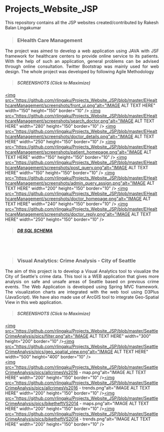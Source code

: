 # Projects_Website_JSP
This repository contains all the JSP websites created/contributed by Rakesh Balan Lingakumar

> ### EHealth Care Management
<p align="justify">The project was aimed to develop a web application using JAVA with JSF framework for healthcare centers to provide online service to its patients. With the help of such an application, general problems can be advised through online consultation. Twitter Bootstrap was mainly used for web design. The whole project was developed by following Agile Methodology</p>

> ##### SCREENSHOTS (Click to Maximize)

<a href="https://github.com/rlingaku/Projects_Website_JSP/blob/master/EHealthcareManagement/screenshots/front_ui.png" target="_blank"><img src="https://github.com/rlingaku/Projects_Website_JSP/blob/master/EHealthcareManagement/screenshots/front_ui.png"alt="IMAGE ALT TEXT HERE" width="150" height="150" border="10" /></a>  <a href="https://github.com/rlingaku/Projects_Website_JSP/blob/master/EHealthcareManagement/screenshots/search_doctor.png" target="_blank"><img src="https://github.com/rlingaku/Projects_Website_JSP/blob/master/EHealthcareManagement/screenshots/search_doctor.png"alt="IMAGE ALT TEXT HERE" width="280" height="150" border="10" /></a>  <a href="https://github.com/rlingaku/Projects_Website_JSP/blob/master/EHealthcareManagement/screenshots/doctor_details.png" target="_blank"><img src="https://github.com/rlingaku/Projects_Website_JSP/blob/master/EHealthcareManagement/screenshots/doctor_details.png"alt="IMAGE ALT TEXT HERE" width="250" height="150" border="10" /></a>  <a href="https://github.com/rlingaku/Projects_Website_JSP/blob/master/EHealthcareManagement/screenshots/patient_homepage.png" target="_blank"><img src="https://github.com/rlingaku/Projects_Website_JSP/blob/master/EHealthcareManagement/screenshots/patient_homepage.png"alt="IMAGE ALT TEXT HERE" width="150" height="150" border="10" /></a>  <a href="https://github.com/rlingaku/Projects_Website_JSP/blob/master/EHealthcareManagement/screenshots/post_query.png" target="_blank"><img src="https://github.com/rlingaku/Projects_Website_JSP/blob/master/EHealthcareManagement/screenshots/post_query.png"alt="IMAGE ALT TEXT HERE" width="150" height="150" border="10" /></a>  <a href="https://github.com/rlingaku/Projects_Website_JSP/blob/master/EHealthcareManagement/screenshots/admin_query_assign.png" target="_blank"><img src="https://github.com/rlingaku/Projects_Website_JSP/blob/master/EHealthcareManagement/screenshots/admin_query_assign.png"alt="IMAGE ALT TEXT HERE" width="200" height="150" border="10" /></a>  <a href="https://github.com/rlingaku/Projects_Website_JSP/blob/master/EHealthcareManagement/screenshots/doctor_homepage.png" target="_blank"><img src="https://github.com/rlingaku/Projects_Website_JSP/blob/master/EHealthcareManagement/screenshots/doctor_homepage.png"alt="IMAGE ALT TEXT HERE" width="240" height="150" border="10" /></a>  <a href="https://github.com/rlingaku/Projects_Website_JSP/blob/master/EHealthcareManagement/screenshots/doctor_reply.png" target="_blank"><img src="https://github.com/rlingaku/Projects_Website_JSP/blob/master/EHealthcareManagement/screenshots/doctor_reply.png"alt="IMAGE ALT TEXT HERE" width="250" height="150" border="10" /></a>  

> ##### [DB SQL SCHEMA](https://github.com/rlingaku/Projects_Website_JSP/tree/master/EHealthcareManagement/Database%20Script)


<br>
<br>


> ### Visual Analytics: Crime Analysis - City of Seattle
<p align="justify">The aim of this project is to develop a Visual Analytics tool to visualize the City of Seattle's crime data. This tool is a WEB application that gives more analysis on safe and unsafe areas of Seattle based on previous crime events. The Web Application is developed using Spring MVC framework. The visualization charts are integrated with the web tool using D3Plus (JavaScript). We have also made use of ArcGIS tool to integrate Geo-Spatial View in this web application.</p>

> ##### SCREENSHOTS (Click to Maximize)

<a href="https://github.com/rlingaku/Projects_Website_JSP/blob/master/SeattleCrimeAnalysis/pics/filter.png" target="_blank"><img src="https://github.com/rlingaku/Projects_Website_JSP/blob/master/SeattleCrimeAnalysis/pics/filter.png"alt="IMAGE ALT TEXT HERE" width="300" height="200" border="10" /></a><a href="https://github.com/rlingaku/Projects_Website_JSP/blob/master/SeattleCrimeAnalysis/pics/geo_spatial_view.png" target="_blank"><img src="https://github.com/rlingaku/Projects_Website_JSP/blob/master/SeattleCrimeAnalysis/pics/geo_spatial_view.png"alt="IMAGE ALT TEXT HERE" width="500" height="400" border="10" /></a>
<br>
<a href="https://github.com/rlingaku/Projects_Website_JSP/blob/master/SeattleCrimeAnalysis/pics/allcrimesVs2016 - map.png" target="_blank"><img src="https://github.com/rlingaku/Projects_Website_JSP/blob/master/SeattleCrimeAnalysis/pics/allcrimesVs2016 - map.png"alt="IMAGE ALT TEXT HERE" width="200" height="150" border="10" /></a><a href="https://github.com/rlingaku/Projects_Website_JSP/blob/master/SeattleCrimeAnalysis/pics/allcrimesVs2016 - trends.png" target="_blank"><img src="https://github.com/rlingaku/Projects_Website_JSP/blob/master/SeattleCrimeAnalysis/pics/allcrimesVs2016 - trends.png"alt="IMAGE ALT TEXT HERE" width="200" height="150" border="10" /></a><a href="https://github.com/rlingaku/Projects_Website_JSP/blob/master/SeattleCrimeAnalysis/pics/biketheftVS2014 - maps.png" target="_blank"><img src="https://github.com/rlingaku/Projects_Website_JSP/blob/master/SeattleCrimeAnalysis/pics/biketheftVS2014 - maps.png"alt="IMAGE ALT TEXT HERE" width="200" height="150" border="10" /></a><a href="https://github.com/rlingaku/Projects_Website_JSP/blob/master/SeattleCrimeAnalysis/pics/biketheftVS2014 - trends.png" target="_blank"><img src="https://github.com/rlingaku/Projects_Website_JSP/blob/master/SeattleCrimeAnalysis/pics/biketheftVS2014 - trends.png"alt="IMAGE ALT TEXT HERE" width="200" height="150" border="10" /></a>








